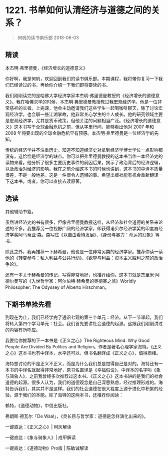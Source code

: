 # 1221. 书单如何认清经济与道德之间的关系？
> 何帆的读书俱乐部
2018-06-03

## 精读
本杰明·弗里德曼，《经济增长的道德意义》

你好啊，我是何帆，欢迎回到我们的读书俱乐部。本期课程，我将带你复习一下我们已经读过的书，再给你介绍一下我们即将要读的书。

我们刚刚读完的是哈佛大学经济学家本杰明·弗里德曼教授的《经济增长的道德意义》。我在哈佛求学的时候，本杰明·弗里德曼教授教过我宏观经济学。他是一位非常慈祥的长者。上完课，他会主动邀请我们这些学生一起喝咖啡聊天，除了讨论宏观经济学，也会聊一些江湖掌故，他非常关心学生的个人成长。他的研究领域主要是宏观经济学，尤其是货币政策，但他关注的问题相当广泛。《经济增长的道德意义》这本书写于全球金融危机之前，但从字里行间，能够看出他对 2007 年和 2008 年将要出现的全球金融危机早有预感。本杰明·弗里德曼是一位经济学的先知。

传统的经济学并不注重历史。知道不知道经济史对拿到经济学博士学位一点影响都没有，这恰恰是经济学的缺点。你可以把弗里德曼教授的这本书当作一本经济史的读物来看。他分析了很多主要历史事件的前因后果，揭示了政治背后的经济逻辑，以及政治对经济的影响。我在之前介绍这本书的时候也讲到，这本书的中译本质量很差，不是一般地差。这是一件很令人遗憾的事。希望出版社能有机会重新翻译一下这本书，或者，你可以直接去读原著。

## 选读
其他辅助书籍。

虽然讲经济史的书有很多，但像弗里德曼教授这样，从经济和社会道德的关系来论述的不多。我推荐另一位视野广阔的经济学家，即获得诺贝尔经济学奖的印度裔经济学奖阿马蒂亚·森。森写过《以自由看待发展》、《身份与暴力：命运的幻象》等书。

除此之外，我再推荐一下赫希曼，他也是一位非常另类的经济学家。推荐你读一读他的《转变参与：私人利益与公共行动》、《欲望与利益：资本主义胜利之前的政治争论》。

还有一本关于赫希曼的传记，写得非常地好，也推荐给你。这本书就是杰里米·阿德尔曼写的《入世哲学家：阿尔伯特·赫希曼的奥德赛之旅》Worldly Philosopher: The Odyssey of Alberto Hirschman。

## 下期书单抢先看
到现在为止，我们已经学完了通识七观的第三个单元：经济。从下一节课起，我们将转入第四个学习单元：社会。我们首先要讲社会道德的起源。这跟我们刚刚讲过的内容有所呼应。

我要给你推荐的下一本书是《正义之心》The Righteous Mind: Why Good People Are Divided By Politics and Religion。作者是著名心理学家海特。《正义之心》这本书也有中译本，水平还可以，但书名翻译成《正义之心》，值得商榷。

海特想讨论的不是正义不正义，而是为什么我们总是觉得自己是对的。海特还有一本书的中译名就起得非常地好，原书名直译是《幸福假设》，中译本的名字叫《象与骑象人》，之前我曾经多次推荐过这本书。《正义之心》这本书讲的是我们的社会道德的起源。很多人认为，我们的道德观念是自己深思熟虑，经过推理形成的。海特告诉我们，其实并不是这样。我们的社会道德在很大程度上源于进化中积累的经验，源于我们的本能。除了海特的这两本书，还推荐你阅读：

赖特，《道德动物》，中信出版社。

弗朗斯·德瓦尔「De Waal」，《灵长目与哲学家：道德是怎样演化出来的》。

一键直达：《正义之心》| 阿灰解读

一键直达：《象与骑象人》| 成甲解读

一键直达：《道德动物》Pro版 | 陈敏诚解读
